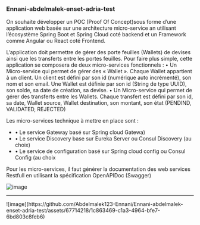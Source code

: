 ### Ennani-abdelmalek-enset-adria-test

<p>On souhaite développer un POC (Proof Of Concept)sous forme d’une application web basée sur une architecture
micro-service an utilisant l’écosystème Spring Boot et Spring Cloud coté backend et un Framework comme
Angular ou React coté Frontend.</p>
<p>L’application doit permettre de gérer des porte feuilles (Wallets) de devises ainsi que les transferts entre les
portes feuilles. Pour faire plus simple, cette application se composera de deux micro-services fonctionnels :
• Un Micro-service qui permet de gérer des « Wallet ». Chaque Wallet appartient à un client. Un client est
défini par son id (numérique auto incrémenté), son nom et son email. Une Wallet est définie par son id
(String de type UUID), son solde, sa date de création, sa devise.
• Un Micro-service qui permet de gérer des transferts entre les Wallets. Chaque transfert est défini par
son id, sa date, Wallet source, Wallet destination, son montant, son état (PENDIND, VALIDATED,
REJECTED)</p>
<p>Les micro-services technique à mettre en place sont :
<ul>
  <li>• Le service Gateway basé sur Spring cloud Gatewa)</li>
  <li>• Le service Discovery base sur Eureka Server ou Consul Discovery (au choix)</li>
  <li>• Le service de configuration basé sur Spring cloud config ou Consul Config (au choix</li>
</ul>
Pour les micro-services, il faut générer la documentation des web services Restfull en utilisant la spécification
OpenAPIDoc (Swagger)</p>

![image](https://github.com/Abdelmalek123-Ennani/Ennani-abdelmalek-enset-adria-test/assets/67714218/5a0135df-721f-44d8-ab88-01334fec8ed7)

<hr />
![image](https://github.com/Abdelmalek123-Ennani/Ennani-abdelmalek-enset-adria-test/assets/67714218/1c863469-c1a3-4964-bfe7-6bd803c8feb6)

